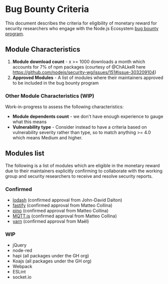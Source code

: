 # Bug Bounty Criteria

This document describes the criteria for eligibility of monetary reward for security researchers
who engage with the Node.js Ecosystem
[bug bounty program](https://hackerone.com/nodejs-ecosystem/).

## Module Characteristics

1. **Module download count** - x >= 1000 downloads a month which accounts for 7% of npm packages 
(courtesy of @ChALkeR here https://github.com/nodejs/security-wg/issues/151#issue-303209104)
2. **Approved Modules** - A list of modules where their maintainers approved to be included in the
bug bounty program

### Other Module Characteristics (WIP)

Work-in-progress to assess the following characteristics:

* **Module dependents count** - we don't have enough experience to gauge what this means
* **Vulnerability type** - Consider instead to have a criteria based on vulnerability severity rather than 
type, so to match anything >= 4.0 which means Medium and higher.

## Modules list 

The following is a list of modules which are eligible in the monetary reward due to their maintainers
explicitly confirming to collaborate with the working group and security researchers to receive and 
resolve security reports.

### Confirmed

* [lodash](https://github.com/lodash/lodash) (confirmed approval from John-David Dalton)
* [fastify](https://github.com/fastify/fastify) (confirmed approval from Matteo Collina)
* [pino](https://github.com/pinojs/pino) (confirmed approval from Matteo Collina)
* [MQTT.js](https://github.com/mqttjs/MQTT.js) (confirmed approval from Matteo Collina)
* [yarn](https://github.com/yarnpkg/yarn) (confirmed approval from Maël)

### WIP

* jQuery
* node-red
* hapi (all packages under the GH org)
* Koajs (all packages under the GH org)
* Webpack
* ESLint
* socket.io
